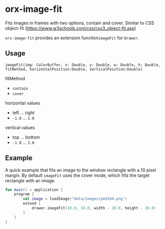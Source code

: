 # orx-image-fit

Fits images in frames with two options, contain and cover. Similar to CSS object-fit (https://www.w3schools.com/css/css3_object-fit.asp)

`orx-image-fit` provides an extension function`imageFit` for `Drawer`.

## Usage

`imageFit(img: ColorBuffer, x: Double, y: Double, w: Double, h: Double, fitMethod, horizontalPosition:Double, verticalPosition:Double)`

fitMethod
 - `contain`
 - `cover`
 
horizontal values
 - left ... right
 - `-1.0` ... `1.0`
 
 vertical values
 - top ... bottom
 - `-1.0` ... `1.0`
 
## Example 
 
A quick example that fits an image to the window rectangle with a 10 pixel margin. By default
`imageFit` uses the cover mode, which fills the target rectangle with an image.
  
```kotlin
fun main() = application {
    program {
        val image = loadImage("data/images/pm5544.png")
        extend {
            drawer.imageFit(10.0, 10.0, width - 20.0, height - 20.0)
        }
    }
}
``` 
 